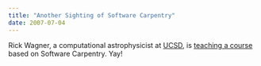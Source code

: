 ```yaml
---
title: "Another Sighting of Software Carpentry"
date: 2007-07-04
---
```

Rick Wagner, a computational astrophysicist at <a href="http://www.ucsd.edu">UCSD</a>, is <a href="http://lca.ucsd.edu/projects/scicomp">teaching a course</a> based on Software Carpentry. Yay!
